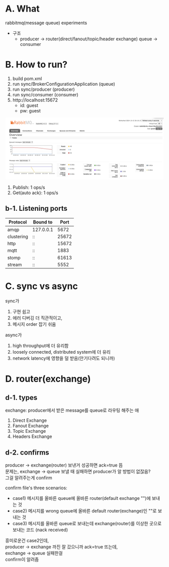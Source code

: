 # A. What
rabbitmq(message queue) experiments

- 구조 
  - producer -> router(direct/fanout/topic/header exchange) queue -> consumer



# B. How to run?


1. build pom.xml
2. run sync/BrokerConfigurationApplication (queue)
3. run sync/producer (producer)
4. run sync/consumer (consumer)
5. http://localhost:15672
	- id: guest
	- pw: guest

![](images/2024-10-15-20-10-24.png)

1. Publish: 1 ops/s
2. Get(auto ack): 1 ops/s


## b-1. Listening ports

| Protocol   | Bound to | Port  |
|------------|----------|-------|
| amqp       | 127.0.0.1| 5672  |
| clustering | ::       | 25672 |
| http       | ::       | 15672 |
| mqtt       | ::       | 1883  |
| stomp      | ::       | 61613 |
| stream     | ::       | 5552  |


# C. sync vs async

sync가
1. 구현 쉽고
2. 에러 디버깅 더 직관적이고,
3. 메시지 order 잡기 쉬움

async가
1. high throughput에 더 유리함
2. loosely connected, distributed system에 더 유리
3. network latency에 영향을 덜 받음(안기다려도 되니까)


# D. router(exchange)
## d-1. types
exchange: producer에서 받은 message를 queue로 라우팅 해주는 애

1. Direct Exchange
2. Fanout Exchange
3. Topic Exchange
4. Headers Exchange

## d-2. confirms
producer -> exchange(router) 보낸거 성공하면 ack=true 뜸\
문제는, exchange -> queue 보낼 때 실패하면 producer가 알 방법이 없잖음?\
그걸 알려주는게 confirm 

confirm file's three scenarios:
- case1) 메시지를 올바른 queue에 올바른 router(default exchange "")에 보내는 것
- case2) 메시지를 wrong queue에 올바른 default router(exchange)인 ""로 보내는 것
- case3) 메시지를 올바른 queue로 보내는데 exchange(router)를 이상한 곳으로 보내는 코드 (nack received)

흥미로운건 case2인데,\
producer -> exchange 까진 잘 갔으니까 ack=true 뜨는데,\
exchange -> queue 실패한걸\
confirm이 알려줌 

